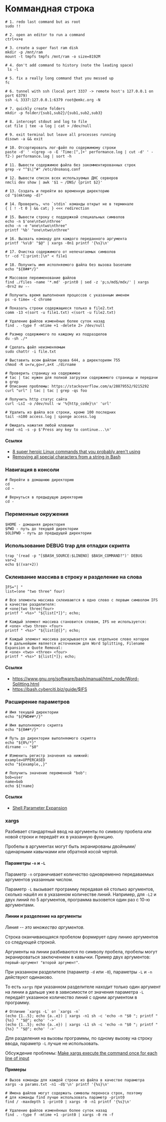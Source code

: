 # Коммандная строка

```shell
# 1. redo last command but as root
sudo !!

# 2. open an editor to run a command
ctrl+x+e

# 3. create a super fast ram disk
mkdir -p /mnt/ram
mount -t tmpfs tmpfs /mnt/ram -o size=8192M

# 4. don't add command to history (note the leading space)
 ls -l

# 5. fix a really long command that you messed up
fc

# 6. tunnel with ssh (local port 3337 -> remote host's 127.0.0.1 on port 6379)
ssh -L 3337:127.0.0.1:6379 root@emkc.org -N

# 7. quickly create folders
mkdir -p folder/{sub1,sub2}/{sub1,sub2,sub3}

# 8. intercept stdout and log to file
cat file | tee -a log | cat > /dev/null

# 9. exit terminal but leave all processes running
disown -a && exit

# 10. Отсортировать лог-файл по содержимому строки
paste -d' ' <(grep -o -E 'Time:[^,]+' performance.log | cut -d' ' -f2-) performance.log | sort -h

# 11. Вывести содержимое файла без закомментированных строк
grep -v "^$\|^#" /etc/dnsmasq.conf

# 12. Вывести список всех используемых ДНС серверов
nmcli dev show | awk '$1 ~ /DNS/ {print $2}'

# 13. Создать и перейти во временную директорию
cd "$(mktemp -d)"

# 14. Проверить, что `stdin` команды открыт не в терминале
{ [ ! -t 0 ] && cat; } <<< redirection

# 15. Вывести строку с поддержкой специальных символов
echo -n $'one\ntwo\nthree'
echo -n -e "one\ntwo\nthree"
printf '%b' "one\ntwo\nthree"

# 16. Вызвать команду для каждого переданного аргумента
printf '%s\0' "$@" | xargs -0n1 printf '{%s}\n'

# 17. Очистка содержимого от непечатаемых символов
tr -cd "[:print:]\n" < file1

# 18. Получить имя исполняемого файла без вызова basename
echo "${0##*/}"

# Массовое переименование файлов
find ./files -name '*.md' -print0 | sed -z 'p;s/md$/mdx/' | xargs -0rn2 mv --

# Получить время выполнения процессов с указанным именем
ps -o time= -C chrome

# Показать строки содержащиеся только в file2.txt
comm -13 <(sort -u file1.txt) <(sort -u file2.txt)

# Удаление файлов изменёных более суток назад
find . -type f -mtime +1 -delete 2> /dev/null

# Размер содержимого по каждому из подразделов
du -sh ./*

# Сделать файл неизменяемым
sudo chattr -i file.txt

# Выставить всем файлам права 644, а директориям 755
chmod -R u=rw,go=r,a+X ./dirname

# Проверить страницу на содержимое
# tac | tac нужен для полной загрузки содержимого страницы и передачи в grep
# Описание проблемы: https://stackoverflow.com/a/28879552/9215292
curl "url" | tac | tac | grep -qs foo

# Получить http статус сайта
curl -LsI -o /dev/null -w '%{http_code}\n' 'url'

# Удалить из файла все строки, кроме 100 последних
tail -n100 access.log | sponge access.log

# Ожидать нажатия любой клавиши
read -n1 -s -p $'Press any key to continue...\n'
```

#### Ссылки
* [8 super heroic Linux commands that you probably aren't using](https://www.youtube.com/watch?v=Zuwa8zlfXSY)
* [Removing all special characters from a string in Bash](https://stackoverflow.com/questions/36926999/removing-all-special-characters-from-a-string-in-bash)

### Навигация в консоли

```shell
# Перейти в домашнюю директорию
cd
cd ~

# Вернуться в предыдущую директорию
cd -
```

### Переменные окружения

```
$HOME - домашняя директория 
$PWD - путь до текущей директории 
$OLDPWD - путь до предыдущей директории 
```


### Использование DEBUG trap для отладки скрипта

```shell
trap '(read -p "[$BASH_SOURCE:$LINENO] $BASH_COMMAND?")' DEBUG
var=2
echo $((var+2))
```

### Склеивание массива в строку и разделение на слова


```shell
IFS="| "
list=(one "two three" four)

# Все элементы массива склеиваются в одно слово с первым символом IFS в качестве разделителя:
# <one|two three|four>
printf " <%s>" "${list[*]}"; echo;

# Каждый элемент массива становится словом, IFS не используется:
# <one> <two three> <four>
printf " <%s>" "${list[@]}"; echo;

# Каждый элемент массива раскрывается как отдельное слово которое 
# в дальнейшем является источником для Word Splitting, Filename Expansion и Quote Removal:
# <one> <two> <three> <four>
printf " <%s>" ${list[*]}; echo;
```

#### Ссылки
- https://www.gnu.org/software/bash/manual/html_node/Word-Splitting.html
- https://bash.cyberciti.biz/guide/$IFS


### Расширение параметров

```shell
# Имя текущей директории
echo "${PWD##*/}"

# Имя выполняемого скрипта
echo "${0##*/}"

# Путь до директории выполняемого скрипта
echo "${0%/*}"
dirname -- "$0"

# Изменить регистр значения на нижний:
example=UPPERCASED
echo "${example,,}"

# Получить значение переменной "bob":
bob=user
name=bob
echo ${!name}
```

#### Ссылки
* [Shell Parameter Expansion](https://www.gnu.org/software/bash/manual/html_node/Shell-Parameter-Expansion.html)


### xargs

Разбивает стандартный ввод на аргументы по символу пробела или новой строки и передаёт их в указанную функцию.

Пробелы в аргументах могут быть экранированы двойными/одинарными кавычками или обратной косой чертой.

#### Параметры `-n` и `-L`

Параметр `-n` ограничивает количество одновременно передаваемых аргументов указанным числом.

Параметр `-L` вызывает программу передавая ей столько аргументов, сколько нашёл их в указанном количестве линий.
Например, для `-L2` и двух линий по 5 аргументов, программа вызовется один раз с 10-ю аргументами.

#### Линии и разделение на аргументы

*Линия -- это множество аргументов.*

Строка оканчивающаяся пробелом формирует одну линию аргументов со следующей строкой.

Аргументы на линии разбиваются по символу пробела, пробелы могут экранироваться заключением в кавычки. Пример двух аргументов: `первый-аргумент "второй аргумент"`.


При указанном разделителе (параметр `-d` или `-0`), параметры `-L` и `-n` действуют одинаково.

То есть `xargs` при указанном разделителе находит только один аргумент на линии а дальше уже в зависимости от значения параметра `-L` передаёт указанное количество линий с одним аргументом в программу.


```shell
# Отличие `xargs -L` от `xargs -n`
(echo {1..5}; echo {a..e}) | xargs -n1 sh -c 'echo -n "$0 "; printf "{%s} " "$@"; echo' '->'
(echo {1..5}; echo {a..e}) | xargs -L1 sh -c 'echo -n "$0 "; printf "{%s} " "$@"; echo' '->'
```

Для разделения на вызовы программы, по одному вызову на строку ввода, параметр `-L` лучше не использовать.

Обсуждение проблемы: [Make xargs execute the command once for each line of input](https://stackoverflow.com/a/28806991/9215292)

#### Примеры

```shell
# Вызов команды для каждой строки из файла в качестве параметра
xargs -a params.txt -n1 -d$'\n' printf '{%s}\n'

# Имена файлов могут содержать символы переноса строк, поэтому
# для команды find лучше использовать параметр -print0
find / -maxdepth 1 -print0 | xargs -0 -n1 printf '{%s}\n'

# Удаление файлов изменённых более суток назад
find . -type f -mtime +1 -print0 | xargs -0 rm -f
```
